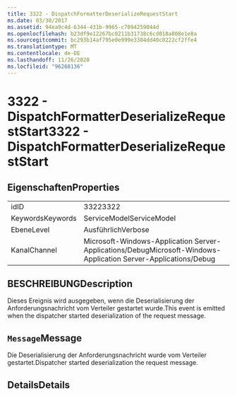 ```yaml
---
title: 3322 - DispatchFormatterDeserializeRequestStart
ms.date: 03/30/2017
ms.assetid: 94ea9c4d-6344-431b-9965-c7094259044d
ms.openlocfilehash: b23df9e12267bc0211b31738c6cd018a808e1e8a
ms.sourcegitcommit: bc293b14af795e0e999e3304dd40c0222cf2ffe4
ms.translationtype: MT
ms.contentlocale: de-DE
ms.lasthandoff: 11/26/2020
ms.locfileid: "96268136"
---
```

# <a name="3322---dispatchformatterdeserializerequeststart"></a><span data-ttu-id="936e9-102">3322 - DispatchFormatterDeserializeRequestStart</span><span class="sxs-lookup"><span data-stu-id="936e9-102">3322 - DispatchFormatterDeserializeRequestStart</span></span>

## <a name="properties"></a><span data-ttu-id="936e9-103">Eigenschaften</span><span class="sxs-lookup"><span data-stu-id="936e9-103">Properties</span></span>  
  
|||  
|-|-|  
|<span data-ttu-id="936e9-104">id</span><span class="sxs-lookup"><span data-stu-id="936e9-104">ID</span></span>|<span data-ttu-id="936e9-105">3322</span><span class="sxs-lookup"><span data-stu-id="936e9-105">3322</span></span>|  
|<span data-ttu-id="936e9-106">Keywords</span><span class="sxs-lookup"><span data-stu-id="936e9-106">Keywords</span></span>|<span data-ttu-id="936e9-107">ServiceModel</span><span class="sxs-lookup"><span data-stu-id="936e9-107">ServiceModel</span></span>|  
|<span data-ttu-id="936e9-108">Ebene</span><span class="sxs-lookup"><span data-stu-id="936e9-108">Level</span></span>|<span data-ttu-id="936e9-109">Ausführlich</span><span class="sxs-lookup"><span data-stu-id="936e9-109">Verbose</span></span>|  
|<span data-ttu-id="936e9-110">Kanal</span><span class="sxs-lookup"><span data-stu-id="936e9-110">Channel</span></span>|<span data-ttu-id="936e9-111">Microsoft-Windows-Application Server-Applications/Debug</span><span class="sxs-lookup"><span data-stu-id="936e9-111">Microsoft-Windows-Application Server-Applications/Debug</span></span>|  
  
## <a name="description"></a><span data-ttu-id="936e9-112">BESCHREIBUNG</span><span class="sxs-lookup"><span data-stu-id="936e9-112">Description</span></span>  

 <span data-ttu-id="936e9-113">Dieses Ereignis wird ausgegeben, wenn die Deserialisierung der Anforderungsnachricht vom Verteiler gestartet wurde.</span><span class="sxs-lookup"><span data-stu-id="936e9-113">This event is emitted when the dispatcher started deserialization of the request message.</span></span>  
  
## <a name="message"></a><span data-ttu-id="936e9-114">`Message`</span><span class="sxs-lookup"><span data-stu-id="936e9-114">Message</span></span>  

 <span data-ttu-id="936e9-115">Die Deserialisierung der Anforderungsnachricht wurde vom Verteiler gestartet.</span><span class="sxs-lookup"><span data-stu-id="936e9-115">Dispatcher started deserialization the request message.</span></span>  
  
## <a name="details"></a><span data-ttu-id="936e9-116">Details</span><span class="sxs-lookup"><span data-stu-id="936e9-116">Details</span></span>
